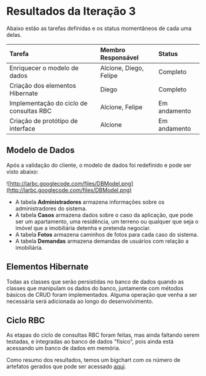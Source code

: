 # Resultados da Iteração 3 #

Abaixo estão as tarefas definidas e os status momentâneos de cada uma delas.

| Tarefa | Membro Responsável | Status |
|:-------|:-------------------|:-------|
| Enriquecer o modelo de dados | Alcione, Diego, Felipe | Completo |
| Criação dos elementos Hibernate | Diego              | Completo |
| Implementação do ciclo de consultas RBC | Alcione, Felipe    | Em andamento |
| Criação de protótipo de interface | Alcione            | Em andamento |

## Modelo de Dados ##

Após a validação do cliente, o modelo de dados foi redefinido e pode ser visto abaixo:

![http://larbc.googlecode.com/files/DBModel.png](http://larbc.googlecode.com/files/DBModel.png)

  * A tabela **Administradores** armazena informações sobre os administradores do sistema.
  * A tabela **Casos** armazena dados sobre o caso da aplicação, que pode ser um apartamento, uma residência, um terreno ou qualquer que seja o imóvel que a imobiliária detenha e pretenda negociar.
  * A tabela **Fotos** armazena caminhos de fotos para cada caso do sistema.
  * A tabela **Demandas** armazena demandas de usuários com relação a imobiliária.

## Elementos Hibernate ##

Todas as classes que serão persistidas no banco de dados quando as classes que manipulam os dados do banco, juntamente com métodos básicos de CRUD foram implementados. Alguma operação que venha a ser necessária será adicionada ao longo do desenvolvimento.

## Ciclo RBC ##

As etapas do ciclo de consultas RBC foram feitas, mas ainda faltando serem testadas, e integradas ao banco de dados "físico", pois ainda está acessando um banco de dados em memória.

Como resumo dos resultados, temos um bigchart com os número de artefatos gerados que pode ser acessado [aqui](BigChart.md).